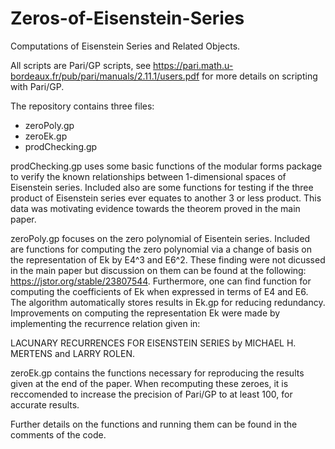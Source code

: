 # Zeros-of-Eisenstein-Series
Computations of Eisenstein Series and Related Objects.

All scripts are Pari/GP scripts, see https://pari.math.u-bordeaux.fr/pub/pari/manuals/2.11.1/users.pdf for more details on scripting with Pari/GP.

The repository contains three files:
  - zeroPoly.gp
  - zeroEk.gp
  - prodChecking.gp
  
prodChecking.gp uses some basic functions of the modular forms package to verify the known relationships between 1-dimensional spaces of Eisenstein series. Included also are some functions for testing if the three product of Eisenstein series ever equates to another 3 or less product. This data was motivating evidence towards the theorem proved in the main paper.

zeroPoly.gp focuses on the zero polynomial of Eisentein series. Included are functions for computing the zero polynomial via a change of basis on the representation of Ek by E4^3 and E6^2. These finding were not dicussed in the main paper but discussion on them can be found at the following: https://jstor.org/stable/23807544. Furthermore, one can find function for computing the coefficients of Ek when expressed in terms of E4 and E6. The algorithm automatically stores results in Ek.gp for reducing redundancy. Improvements on computing the representation Ek were made by implementing the recurrence relation given in:

LACUNARY RECURRENCES FOR EISENSTEIN SERIES by MICHAEL H. MERTENS and LARRY ROLEN.

zeroEk.gp contains the functions necessary for reproducing the results given at the end of the paper. When recomputing these zeroes, it is reccomended to increase the precision of Pari/GP to at least 100, for accurate results. 

Further details on the functions and running them can be found in the comments of the code.
